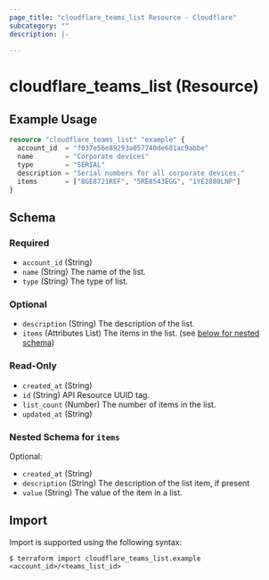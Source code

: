 ```yaml
---
page_title: "cloudflare_teams_list Resource - Cloudflare"
subcategory: ""
description: |-
  
---
```


# cloudflare_teams_list (Resource)



## Example Usage

```terraform
resource "cloudflare_teams_list" "example" {
  account_id  = "f037e56e89293a057740de681ac9abbe"
  name        = "Corporate devices"
  type        = "SERIAL"
  description = "Serial numbers for all corporate devices."
  items       = ["8GE8721REF", "5RE8543EGG", "1YE2880LNP"]
}
```
<!-- schema generated by tfplugindocs -->
## Schema

### Required

- `account_id` (String)
- `name` (String) The name of the list.
- `type` (String) The type of list.

### Optional

- `description` (String) The description of the list.
- `items` (Attributes List) The items in the list. (see [below for nested schema](#nestedatt--items))

### Read-Only

- `created_at` (String)
- `id` (String) API Resource UUID tag.
- `list_count` (Number) The number of items in the list.
- `updated_at` (String)

<a id="nestedatt--items"></a>
### Nested Schema for `items`

Optional:

- `created_at` (String)
- `description` (String) The description of the list item, if present
- `value` (String) The value of the item in a list.

## Import

Import is supported using the following syntax:

```shell
$ terraform import cloudflare_teams_list.example <account_id>/<teams_list_id>
```
